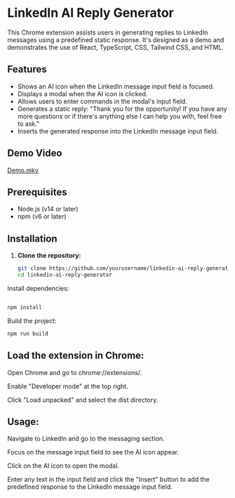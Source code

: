 # LinkedIn AI Reply Generator



This Chrome extension assists users in generating replies to LinkedIn messages using a predefined static response. It's designed as a demo and demonstrates the use of React, TypeScript, CSS, Tailwind CSS, and HTML.

## Features

- Shows an AI icon when the LinkedIn message input field is focused.
- Displays a modal when the AI icon is clicked.
- Allows users to enter commands in the modal's input field.
- Generates a static reply: "Thank you for the opportunity! If you have any more questions or if there's anything else I can help you with, feel free to ask."
- Inserts the generated response into the LinkedIn message input field.

## Demo Video

[Demo.mkv](https://github.com/codemaniac-sahil/Chrome-extension-ai-message-generator/blob/main/assets/2024-06-29%2011-49-36.mkv)
## Prerequisites

- Node.js (v14 or later)
- npm (v6 or later)

## Installation



1. **Clone the repository:**

   ```bash
   git clone https://github.com/yourusername/linkedin-ai-reply-generator.git
   cd linkedin-ai-reply-generator


Install dependencies:

```bash

npm install
```
Build the project:

```bash
npm run build
```

## Load the extension in Chrome:

Open Chrome and go to chrome://extensions/.

Enable "Developer mode" at the top right.

Click "Load unpacked" and select the dist directory.

## Usage:

Navigate to LinkedIn and go to the messaging section.

Focus on the message input field to see the AI icon appear.

Click on the AI icon to open the modal.

Enter any text in the input field and click the "Insert" button to add the predefined response to the LinkedIn message input field.
